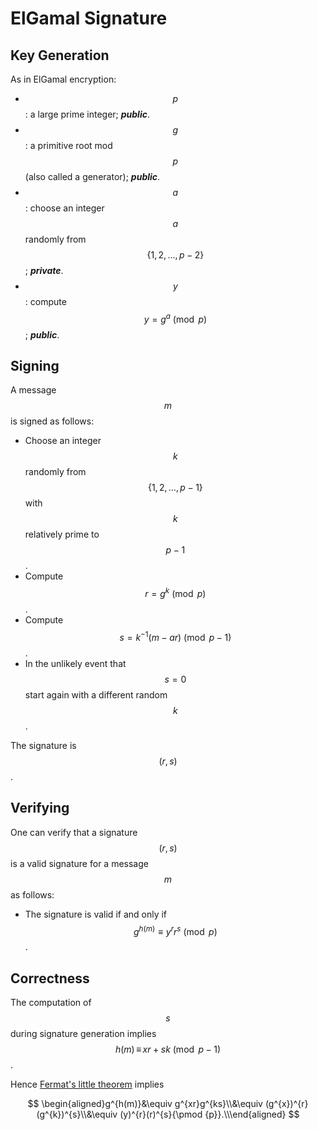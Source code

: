 # ElGamal Signature

## Key Generation

As in ElGamal encryption:

* $$p$$: a large prime integer; _**public**_.
* $$g$$: a primitive root mod $$p$$\(also called a generator\); _**public**_.
* $$a$$: choose an integer $$a$$randomly from $$\{1,2,\dots,p-2\}$$; _**private**_.
* $$y$$: compute $$y=g^a\pmod p$$; _**public**_.

## Signing

A message $$m$$ is signed as follows:

* Choose an integer $$k$$ randomly from $$\{1,2,\ldots, p-1\}$$ with $$k$$ relatively prime to $$p-1$$.
* Compute $$r=g^{k}{\pmod {p}}$$.
* Compute $$s=k^{-1}(m-ar){\pmod {p-1}}$$.
* In the unlikely event that $$s=0$$ start again with a different random $$k$$.

The signature is $$(r,s)$$.

## Verifying

One can verify that a signature $$(r,s)$$ is a valid signature for a message $$m$$ as follows:

* The signature is valid if and only if $$g^{h(m)}\equiv y^{r}r^{s}{\pmod {p}}$$.

## Correctness

The computation of $$s$$ during signature generation implies $$h(m)\,\equiv \,xr+sk{\pmod {p-1}}$$.

Hence [Fermat's little theorem](https://inse6110.lingt.xyz/fermats-little-theorem) implies

$$
\begin{aligned}g^{h(m)}&\equiv g^{xr}g^{ks}\\&\equiv (g^{x})^{r}(g^{k})^{s}\\&\equiv (y)^{r}(r)^{s}{\pmod {p}}.\\\end{aligned}
$$

